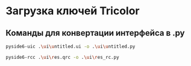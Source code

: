 # Загрузка ключей Tricolor

## Команды для конвертации интерфейса в .py

```bash
pyside6-uic .\ui\untitled.ui -o .\ui\untitled.py
```
```bash
pyside6-rcc .\ui\res.qrc -o .\ui\res_rc.py
```


